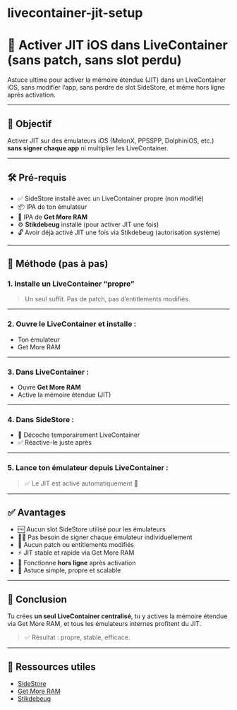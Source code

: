 # livecontainer-jit-setup
# 🧠 Activer JIT iOS dans LiveContainer (sans patch, sans slot perdu)

Astuce ultime pour activer la mémoire étendue (JIT) dans un LiveContainer iOS, sans modifier l’app, sans perdre de slot SideStore, et même hors ligne après activation.

---

## 🎯 Objectif

Activer JIT sur des émulateurs iOS (MelonX, PPSSPP, DolphiniOS, etc.) **sans signer chaque app** ni multiplier les LiveContainer.

---

## 🛠️ Pré-requis

- ✅ SideStore installé avec un LiveContainer propre (non modifié)
- 📦 IPA de ton émulateur
- 🧪 IPA de **Get More RAM**
- ⚙️ **Stikdebeug** installé (pour activer JIT une fois)
- 🔓 Avoir déjà activé JIT une fois via Stikdebeug (autorisation système)

---

## 🔧 Méthode (pas à pas)

### 1. Installe un LiveContainer “propre”
> Un seul suffit. Pas de patch, pas d’entitlements modifiés.

---

### 2. Ouvre le LiveContainer et installe :
- Ton émulateur
- Get More RAM

---

### 3. Dans LiveContainer :
- Ouvre **Get More RAM**
- Active la mémoire étendue (JIT)

---

### 4. Dans SideStore :
- 🔁 Décoche temporairement LiveContainer
- ✅ Réactive-le juste après

---

### 5. Lance ton émulateur depuis LiveContainer :
> ✅ Le JIT est activé automatiquement 🎉

---

## ✅ Avantages

- 🆓 Aucun slot SideStore utilisé pour les émulateurs
- 🧘‍♂️ Pas besoin de signer chaque émulateur individuellement
- 🚫 Aucun patch ou entitlements modifiés
- ⚡ JIT stable et rapide via Get More RAM
- 📴 Fonctionne **hors ligne** après activation
- 🧠 Astuce simple, propre et scalable

---

## 📌 Conclusion

Tu crées **un seul LiveContainer centralisé**, tu y actives la mémoire étendue via Get More RAM, et tous les émulateurs internes profitent du JIT.  
> ✅ Résultat : propre, stable, efficace.

---

## 🔗 Ressources utiles
- [SideStore](https://sideloadly.io/sidestore)
- [Get More RAM](#)
- [Stikdebeug](#)
